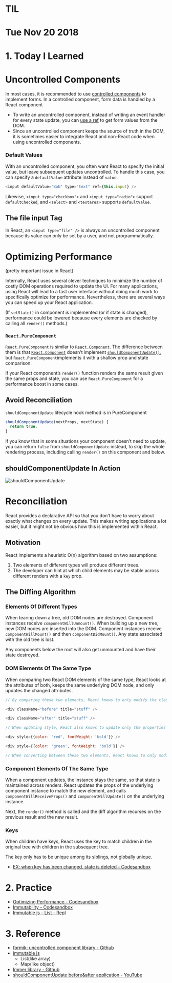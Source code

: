 # TIL

# Tue Nov 20 2018

# 1. Today I Learned

# Uncontrolled Components

In most cases, it is recommended to use [controlled components](https://reactjs.org/docs/forms.html) to implement forms. In a controlled component, form data is handled by a React component

- To write an uncontrolled component, instead of writing an event handler for every state update, you can [use a ref](https://reactjs.org/docs/refs-and-the-dom.html) to get form values from the DOM.
- Since an uncontrolled component keeps the source of truth in the DOM, it is sometimes easier to integrate React and non-React code when using uncontrolled components. 



### Default Values

With an uncontrolled component, you often want React to specify the initial value, but leave subsequent updates uncontrolled. To handle this case, you can specify a `defaultValue` attribute instead of `value`.

```js
<input defaultValue="Bob" type="text" ref={this.input} />
```

Likewise, `<input type="checkbox">` and `<input type="radio">` support `defaultChecked`, and `<select>` and `<textarea>` supports `defaultValue`.



## The file input Tag

In React, an `<input type="file" />` is always an uncontrolled component because its value can only be set by a user, and not programmatically. 



# Optimizing Performance

(pretty important issue in React)

Internally, React uses several clever techniques to minimize the number of costly DOM operations required to update the UI. For many applications, using React will lead to a fast user interface without doing much work to specifically optimize for performance. Nevertheless, there are several ways you can speed up your React application.

(If `setState()` in component is implemented (or if state is changed), performance could be lowered because  every elements are checked by calling all  `render()` methods.)



### `React.PureComponent`

`React.PureComponent` is similar to [`React.Component`](https://reactjs.org/docs/react-api.html#reactcomponent). The difference between them is that [`React.Component`](https://reactjs.org/docs/react-api.html#reactcomponent) doesn’t implement [`shouldComponentUpdate()`](https://reactjs.org/docs/react-component.html#shouldcomponentupdate), but `React.PureComponent`implements it with a shallow prop and state comparison.

If your React component’s `render()` function renders the same result given the same props and state, you can use `React.PureComponent` for a performance boost in some cases.



## Avoid Reconciliation

`shouldComponentUpdate` lifecycle hook method is in PureComponent

```js
shouldComponentUpdate(nextProps, nextState) {
  return true;
}
```

If you know that in some situations your component doesn’t need to update, you can return `false` from `shouldComponentUpdate` instead, to skip the whole rendering process, including calling `render()` on this component and below.



## shouldComponentUpdate In Action

![shouldComponentUpdate](https://reactjs.org/static/should-component-update-5ee1bdf4779af06072a17b7a0654f6db-9a3ff.png)



# Reconciliation

React provides a declarative API so that you don’t have to worry about exactly what changes on every update. This makes writing applications a lot easier, but it might not be obvious how this is implemented within React.



## Motivation

React implements a heuristic O(n) algorithm based on two assumptions:

1. Two elements of different types will produce different trees.
2. The developer can hint at which child elements may be stable across different renders with a `key` prop.



## The Diffing Algorithm



### Elements Of Different Types

When tearing down a tree, old DOM nodes are destroyed. Component instances receive `componentWillUnmount()`. When building up a new tree, new DOM nodes are inserted into the DOM. Component instances receive `componentWillMount()` and then `componentDidMount()`. Any state associated with the old tree is lost.

Any components below the root will also get unmounted and have their state destroyed.



### DOM Elements Of The Same Type

When comparing two React DOM elements of the same type, React looks at the attributes of both, keeps the same underlying DOM node, and only updates the changed attributes.

```js
// By comparing these two elements, React knows to only modify the className on the underlying DOM node.

<div className="before" title="stuff" />

<div className="after" title="stuff" />
```

```js
// When updating style, React also knows to update only the properties that changed. For example:

<div style={{color: 'red', fontWeight: 'bold'}} />

<div style={{color: 'green', fontWeight: 'bold'}} />

// When converting between these two elements, React knows to only modify the color style, not the fontWeight.
```



### Component Elements Of The Same Type



When a component updates, the instance stays the same, so that state is maintained across renders. React updates the props of the underlying component instance to match the new element, and calls `componentWillReceiveProps()` and `componentWillUpdate()` on the underlying instance.

Next, the `render()` method is called and the diff algorithm recurses on the previous result and the new result.



### Keys

When children have keys, React uses the key to match children in the original tree with children in the subsequent tree.

The key only has to be unique among its siblings, not globally unique. 



- [EX: when key has been changed, state is deleted - Codesandbox](https://codesandbox.io/s/7mxww787j6)



# 2. Practice

- [Optimizing Performance - Codesandbox](https://codesandbox.io/s/x799w40wqz)
- [Immutability - Codesandbox](https://codesandbox.io/s/62o487vq1n)
- [Immutable js - List - Repl](https://repl.it/@YoonJP/Immutable-js?language=javascript)



# 3. Reference

- [formik: uncontrolled component library - Github](https://github.com/jaredpalmer/formik)
- [immutable js](https://facebook.github.io/immutable-js/)
  - List(like array)
  - Map(like object)
- [Immer library - Github](https://github.com/mweststrate/immer)
- [shouldComponentUpdate before&after application - YouTube](https://www.youtube.com/watch?v=7jY1ABmuxr8)
